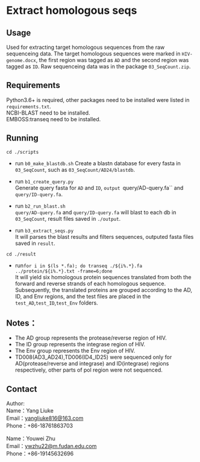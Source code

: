 # Extract homologous seqs

## Usage

Used for extracting target homologous sequences from the raw sequenceing data.
The target homologous sequences were marked in `HIV-genome.docx`, the first region was tagged as `AD` and the second region was tagged as `ID`. Raw sequenceing data was in the package `03_SeqCount.zip`.

## Requirements

Python3.6+ is required, other packages need to be installed were listed in `requirements.txt`.<br>
NCBI-BLAST need to be installed.<br>
EMBOSS:transeq need to be installed.

## Running

`cd ./scripts`

+ run `b0_make_blastdb.sh` 
Create a blastn database for every fasta in `03_SeqCount`, such as `03_SeqCount/AD24/blastdb`.

+ run `b1_create_query.py`  
Generate query fasta for `AD` and `ID`, `output `query/AD-query.fa`` and `query/ID-query.fa`.

+ run `b2_run_blast.sh`  
`query/AD-query.fa` and `query/ID-query.fa` will blast to each db in `03_SeqCount`, 
result files saved in `./output`.

+ run `b3_extract_seqs.py`  
It will parses the blast results and filters sequences, outputed fasta files saved in `result`.

`cd ./result`

+ run`for i in $(ls *.fa); do transeq ./${i%.*}.fa ../protein/${i%.*}.txt -frame=6;done`  
It will yield six homologous protein sequences translated from both the forward and reverse strands of each homologous sequence. Subsequently, the translated proteins are grouped according to the AD, ID, and Env regions, and the test files are placed in the `test_AD`,`test_ID`,`test_Env` folders.

## Notes：
+ The AD group represents the protease/reverse region of HIV.
+ The ID group represents the integrase region of HIV.
+ The Env group represents the Env region of HIV.
+ TD008(AD3_AD24),TD006(ID4_ID25) were sequenced only for AD(protease/reverse and integrase) and ID(integrase) regions respectively, other parts of pol region were not sequenced.

## Contact
Author:<br>
Name：Yang Liuke<br>
Email：yangliuke816@163.com<br>
Phone：+86-18761863703

Name：Youwei Zhu<br>
Email：ywzhu22@m.fudan.edu.com<br>
Phone：+86-19145632696
